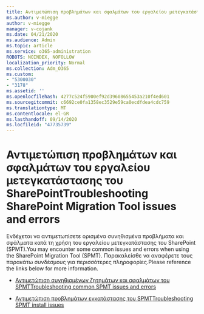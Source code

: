 ```yaml
---
title: Αντιμετώπιση προβλημάτων και σφαλμάτων του εργαλείου μετεγκατάστασης του SharePoint
ms.author: v-miegge
author: v-miegge
manager: v-cojank
ms.date: 04/21/2020
ms.audience: Admin
ms.topic: article
ms.service: o365-administration
ROBOTS: NOINDEX, NOFOLLOW
localization_priority: Normal
ms.collection: Adm_O365
ms.custom:
- "5300030"
- "3178"
ms.assetid: ''
ms.openlocfilehash: 4277c524f5900ef92d39608655453a210f4ed601
ms.sourcegitcommit: c6692ce0fa1358ec3529e59ca0ecdfdea4cdc759
ms.translationtype: MT
ms.contentlocale: el-GR
ms.lasthandoff: 09/14/2020
ms.locfileid: "47735739"
---
```

# <a name="troubleshooting-sharepoint-migration-tool-issues-and-errors"></a><span data-ttu-id="51d3f-102">Αντιμετώπιση προβλημάτων και σφαλμάτων του εργαλείου μετεγκατάστασης του SharePoint</span><span class="sxs-lookup"><span data-stu-id="51d3f-102">Troubleshooting SharePoint Migration Tool issues and errors</span></span>

<span data-ttu-id="51d3f-103">Ενδέχεται να αντιμετωπίσετε ορισμένα συνηθισμένα προβλήματα και σφάλματα κατά τη χρήση του εργαλείου μετεγκατάστασης του SharePoint (SPMT).</span><span class="sxs-lookup"><span data-stu-id="51d3f-103">You may encounter some common issues and errors when using the SharePoint Migration Tool (SPMT).</span></span> <span data-ttu-id="51d3f-104">Παρακαλείσθε να αναφέρετε τους παρακάτω συνδέσμους για περισσότερες πληροφορίες.</span><span class="sxs-lookup"><span data-stu-id="51d3f-104">Please reference the links below for more information.</span></span>

- [<span data-ttu-id="51d3f-105">Αντιμετώπιση συνηθισμένων ζητημάτων και σφαλμάτων του SPMT</span><span class="sxs-lookup"><span data-stu-id="51d3f-105">Troubleshooting common SPMT issues and errors</span></span>](https://docs.microsoft.com/sharepointmigration/troubleshooting-common-spmt-issues)

- [<span data-ttu-id="51d3f-106">Αντιμετώπιση προβλημάτων εγκατάστασης του SPMT</span><span class="sxs-lookup"><span data-stu-id="51d3f-106">Troubleshooting SPMT install issues</span></span>](https://docs.microsoft.com/sharepointmigration/spmt-install-issues)
